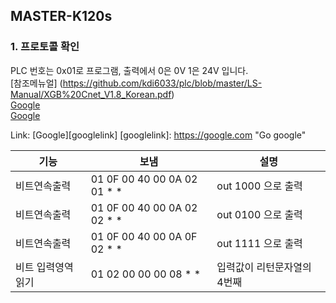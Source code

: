 ## MASTER-K120s
### 1. 프로토콜 확인 
PLC 번호는 0x01로 프로그램, 출력에서 0은 0V 1은 24V 입니다.   
[참조메뉴얼] (https://github.com/kdi6033/plc/blob/master/LS-Manual/XGB%20Cnet_V1.8_Korean.pdf)  
[Google](https://github.com/kdi6033/plc/blob/master/LS-Manual/XGB%20Cnet_V1.8_Korean.pdf, "google link")    
[Google](https://google.com, "google link")    

Link: [Google][googlelink]
[googlelink]: https://google.com "Go google"

|기능|보냄|설명|
|----|----|-------|
|비트연속출력|01 0F 00 40 00 0A 02 01 * *| out 1000 으로 출력 |
|비트연속출력|01 0F 00 40 00 0A 02 02 * *| out 0100 으로 출력 |
|비트연속출력|01 0F 00 40 00 0A 0F 02 * *| out 1111 으로 출력 |
|비트 입력영역 읽기|01 02 00 00 00 08 * *| 입력값이 리턴문자열의 4번째|
